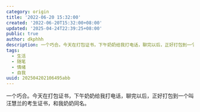 ```yaml
---
category: origin
title: '2022-06-20 15:32:00'
created: '2022-06-20T15:32:00+08:00'
updated: '2025-04-24T22:39:25+08:00'
public: true
author: dkphhh
description: 一个巧合。今天在打包证书，下午奶奶给我打电话，聊完以后，正好打包到一个叫汪慧兰的考生证书，和我奶奶同名……
tags:
  - 生活
  - 随笔
  - 情绪
  - 自我
uuid: 202504202106495abb
---
```


一个巧合。今天在打包证书，下午奶奶给我打电话，聊完以后，正好打包到一个叫汪慧兰的考生证书，和我奶奶同名。
